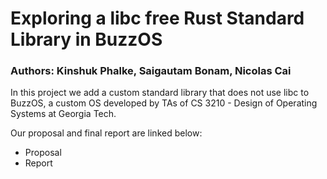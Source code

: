 # Exploring a libc free Rust Standard Library in BuzzOS
### Authors: Kinshuk Phalke, Saigautam Bonam, Nicolas Cai

In this project we add a custom standard library that does not use libc to BuzzOS, a custom OS developed by TAs of CS 3210 - Design of Operating Systems at Georgia Tech.

Our proposal and final report are linked below:
- Proposal
- Report